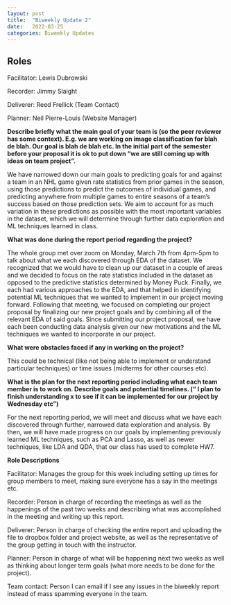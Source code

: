 ```yaml
---
layout: post
title:  "Biweekly Update 2"
date:   2022-03-25
categories: Biweekly Updates
---
```


## Roles

Facilitator: Lewis Dubrowski

Recorder: Jimmy Slaight 

Deliverer: Reed Frellick (Team Contact)

Planner: Neil Pierre-Louis (Website Manager)

**Describe briefly what the main goal of your team is (so the peer reviewer has some context). E.g. we are working on image classification for blah de blah. Our goal is blah de blah etc. In the initial part of the semester before your proposal it is ok to put down “we are still coming up with ideas on team project”.**

We have narrowed down our main goals to predicting goals for and against a team in an NHL game given rate statistics from prior games in the season, using those predictions to predict the outcomes of individual games, and predicting anywhere from multiple games to entire seasons of a team’s success based on those prediction sets. We aim to account for as much variation in these predictions as possible with the most important variables in the dataset, which we will determine through further data exploration and ML techniques learned in class. 

**What was done during the report period regarding the project?**

The whole group met over zoom on Monday, March 7th from 4pm-5pm to talk about what we each discovered through EDA of the dataset. We recognized that we would have to clean up our dataset in a couple of areas and we decided to focus on the rate statistics included in the dataset as opposed to the predictive statistics determined by Money Puck. Finally, we each had various approaches to the EDA, and that helped in identifying potential ML techniques that we wanted to implement in our project moving forward. 
Following that meeting, we focused on completing our project proposal by finalizing our new project goals and by combining all of the relevant EDA of said goals. Since submitting our project proposal, we have each been conducting data analysis given our new motivations and the ML techniques we wanted to incorporate in our project.

**What were obstacles faced if any in working on the project?**

This could be technical (like not being able to implement or understand particular techniques) or time issues (midterms for other courses etc). 

**What is the plan for the next reporting period including what each team member is to work on. Describe goals and potential timelines. (“ I plan to finish understanding x to see if it can be implemented for our project by Wednesday etc”)**

For the next reporting period, we will meet and discuss what we have each discovered through further, narrowed data exploration and analysis. By then, we will have made progress on our goals by implementing previously learned ML techniques, such as PCA and Lasso, as well as newer techniques, like LDA and QDA, that our class has used to complete HW7.

**Role Descriptions**

Facilitator: Manages the group for this week including setting up times for group members to meet, making sure everyone has a say in the meetings etc.

Recorder: Person in charge of recording the meetings as well as the happenings of the past two weeks and describing what was accomplished in the meeting and writing up this report.

Deliverer: Person in charge of checking the entire report and uploading the file to dropbox folder and project website, as well as the representative of the group getting in touch with the instructor.

Planner: Person in charge of what will be happening next two weeks as well as thinking about longer term goals (what more needs to be done for the project).

Team contact: Person I can email if I see any issues in the biweekly report instead of mass spamming everyone in the team.